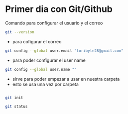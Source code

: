 # Primer dia  con Git/Github

Comando para configurar el usuario y el correo

```bash
git --version
```

* para cofigurar el correo

``` bash
git config --global user.email "toribyte28@gmail.com"
```
* para poder  configurar el user name

```bash
git config --global user.name ""
```

* sirve para poder empezar  a usar en  nuestra carpeta
* esto se usa una vez por carpeta
```bash

git init
```

```bash
git status

```




